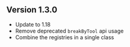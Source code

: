 ## Version 1.3.0
* Update to 1.18
* Remove deprecated `breakByTool` api usage
* Combine the registries in a single class